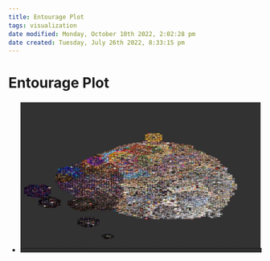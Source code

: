 ```yaml
---
title: Entourage Plot
tags: visualization
date modified: Monday, October 10th 2022, 2:02:28 pm
date created: Tuesday, July 26th 2022, 8:33:15 pm
---
```


# Entourage Plot
- ![im](assets/Pasted%20image%2020220506155757.png)

